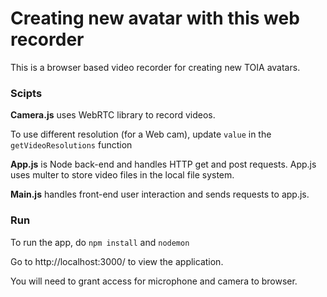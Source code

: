 # Creating new avatar with this web recorder

This is a browser based video recorder for creating new TOIA avatars.

### Scipts
**Camera.js** uses WebRTC library to record videos.

To use different resolution (for a Web cam), update `value` in the `getVideoResolutions` function

**App.js** is Node back-end and handles HTTP get and post requests. App.js uses multer to store video files in the local file system.

**Main.js** handles front-end user interaction and sends requests to app.js.

### Run
To run the app, do `npm install` and `nodemon`

Go to http://localhost:3000/ to view the application.

You will need to grant access for microphone and camera to browser.


